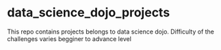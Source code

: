 # data_science_dojo_projects
This repo contains projects belongs to data science dojo. Difficulty of the challenges varies begginer to advance level
